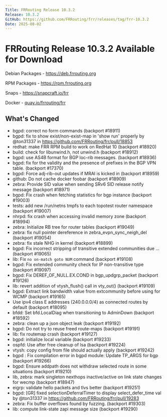 ```yaml
---
Title: FRRouting Release 10.3.2
Release: 10.3.2
GitHub: https://github.com/FRRouting/frr/releases/tag/frr-10.3.2
Date: 2025-08-02
---
```


FRRouting Release 10.3.2 Available for Download
===============================================

Debian Packages - https://deb.frrouting.org

RPM Packages - https://rpm.frrouting.org

Snaps - https://snapcraft.io/frr

Docker - [quay.io/frrouting/frr](https://quay.io/repository/frrouting/frr/manifest/sha256:ada2b4c4407f9dabcca0bbf35aa32344d21de2adc5606e6df022c45032d95203)

## What's Changed

* bgpd: correct no form commands (backport #18911)
* bgpd: fix to show exist/non-exist-map in 'show run' properly by @ton31337 in https://github.com/FRRouting/frr/pull/18853
* redhat: make FRR RPM build to work on RedHat 10 (backport #18920)
* build: check for libunwind.h, not unwind.h (backport #18912)
* bgpd: use AS4B format for BGP loc-rib messages. (backport #18936)
* bgpd: fix for the validity and the presence of prefixes in the BGP VPN table. (backport #17370)
* bgpd: Force adj-rib-out updates if MRAI is kicked in (backport #18959)
* github: Do not cache docker foobar (backport #18909)
* zebra: Provide SID value when sending SRv6 SID release notify message (backport #18971)
* bgpd: Fix crash when fetching statistics for bgp instance (backport #19003)
* tests: add new /run/netns tmpfs to each topotest router namespace (backport #19007)
* nhrpd: fix crash when accessing invalid memory zone (backport #18994)
* zebra: Initialize RB tree for router tables (backport #19049)
* zebra: fix null pointer dereference in zebra_evpn_sync_neigh_del (backport #19054)
* zebra: fix stale NHG in kernel (backport #18899)
* bgpd: Fix incorrect stripping of transitive extended communities due … (backport #19065)
* lib: Fix `no on-match goto NUM` command (backport #19108)
* bgpd: Fix extended community check for IP non-transitive type (backport #19097)
* bgpd: Fix DEREF_OF_NULL.EX.COND in bgp_updgrp_packet (backport #19126)
* lib: revert addition of vtysh_flush() call in vty_out() (backport #19109)
* bgpd: Extract link bandwidth value from extcommunity before using for WCMP (backport #19165)
* Use ipv4 class E addresses (240.0.0.0/4) as connected routes by default (backport #18095)
* bfdd: Set bfd.LocalDiag when transitioning to AdminDown (backport #18592)
* zebra: clean up a json object leak (backport #19192)
* bgpd: Do not try to reuse freed route-maps (backport #19191)
* lib: fix routemap crash (backport #19127)
* bgpd: initialize local variable (backport #19233)
* ospfd: Use after free cleanup of lsa (backport #19224)
* vtysh: copy config from file should actually apply (backport #19242)
* bgpd : Fix compilation error in bgpd module: Update TP_ARGS for bgp (backport #19266)
* bgpd: Ensure addpath does not withdraw selected route in some situations (backport #19210)
* lib, zebra: mark singleton nexthops inactive/active on link state changes for wecmp (backport #18947)
* eigrp: validate hello packets and tlvs better (backport #19251)
* bgpd: [GR] fixed selectionDeferralTimer to display select_defer_time val by @ton31337 in https://github.com/FRRouting/frr/pull/19283
* zebra: Fix buffer overflows found by fuzzing. (backport #19303)
* lib: compute link-state zapi message size (backport #19290)
